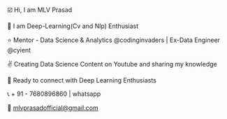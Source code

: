 ☑️ Hi, I am MLV Prasad

💫 I am Deep-Learning(Cv and Nlp) Enthusiast

⭐ Mentor - Data Science & Analytics @codinginvaders | Ex-Data Engineer @cyient

✌️ Creating Data Science Content on Youtube and sharing my knowledge

🤝 Ready to connect with Deep Learning Enthusiasts 

📞 + 91 - 7680896860 | whatsapp 

📩 mlvprasadofficial@gmail.com
